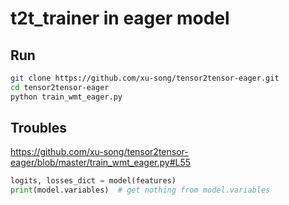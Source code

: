 
# t2t_trainer in eager model



## Run



```bash
git clone https://github.com/xu-song/tensor2tensor-eager.git
cd tensor2tensor-eager
python train_wmt_eager.py
```

 
## Troubles

https://github.com/xu-song/tensor2tensor-eager/blob/master/train_wmt_eager.py#L55

```py
logits, losses_dict = model(features)
print(model.variables)  # get nothing from model.variables
```
